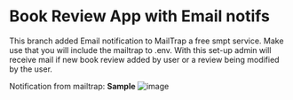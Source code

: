 # Book Review App with Email notifs

This branch added Email notification to MailTrap a free smpt service. Make use that you will include the mailtrap to .env. With this set-up admin will receive mail if new book review added by user or a review being modified by the user.

Notification from mailtrap: **Sample**
![image](https://github.com/user-attachments/assets/8a5798af-4bc8-4650-aa5c-92efab112e52)
